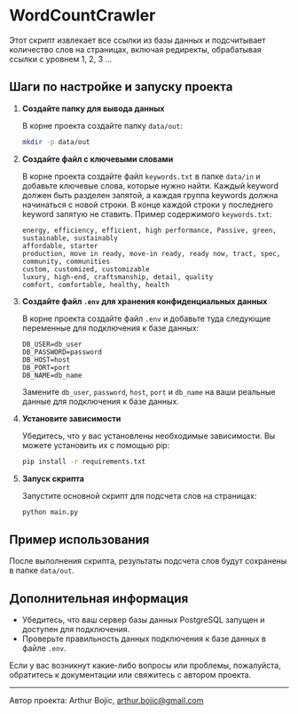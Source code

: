 # WordCountCrawler

Этот скрипт извлекает все ссылки из базы данных и подсчитывает количество слов на страницах, включая редиректы, обрабатывая ссылки с уровнем 1, 2, 3 ...

## Шаги по настройке и запуску проекта

1. **Создайте папку для вывода данных**

    В корне проекта создайте папку `data/out`:

    ```sh
    mkdir -p data/out
    ```

2. **Создайте файл с ключевыми словами**

    В корне проекта создайте файл `keywords.txt` в папке `data/in` и добавьте ключевые слова, которые нужно найти. Каждый keyword должен быть разделен запятой, а каждая группа keywords должна начинаться с новой строки. В конце каждой строки у последнего keyword запятую не ставить. Пример содержимого `keywords.txt`:

    ```plaintext
    energy, efficiency, efficient, high performance, Passive, green, sustainable, sustainably
    affordable, starter
    production, move in ready, move-in ready, ready now, tract, spec, community, communities
    custom, customized, customizable
    luxury, high-end, craftsmanship, detail, quality
    comfort, comfortable, healthy, health
    ```

3. **Создайте файл `.env` для хранения конфиденциальных данных**

    В корне проекта создайте файл `.env` и добавьте туда следующие переменные для подключения к базе данных:

    ```plaintext
    DB_USER=db_user
    DB_PASSWORD=password
    DB_HOST=host
    DB_PORT=port
    DB_NAME=db_name
    ```

    Замените `db_user`, `password`, `host`, `port` и `db_name` на ваши реальные данные для подключения к базе данных.

4. **Установите зависимости**

    Убедитесь, что у вас установлены необходимые зависимости. Вы можете установить их с помощью pip:

    ```sh
    pip install -r requirements.txt
    ```

5. **Запуск скрипта**

    Запустите основной скрипт для подсчета слов на страницах:

    ```sh
    python main.py
    ```

## Пример использования

После выполнения скрипта, результаты подсчета слов будут сохранены в папке `data/out`.

## Дополнительная информация

- Убедитесь, что ваш сервер базы данных PostgreSQL запущен и доступен для подключения.
- Проверьте правильность данных подключения к базе данных в файле `.env`.

Если у вас возникнут какие-либо вопросы или проблемы, пожалуйста, обратитесь к документации или свяжитесь с автором проекта.

---

Автор проекта: Arthur Bojic, arthur.bojic@gmail.com
